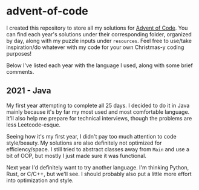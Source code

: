 # advent-of-code

I created this repository to store all my solutions for [Advent of Code](https://adventofcode.com/).
You can find each year's solutions under their corresponding folder, organized by day, along with my puzzle inputs under `resources`.
Feel free to use/take inspiration/do whatever with my code for your own Christmas-y coding purposes!

Below I've listed each year with the language I used, along with some brief comments.

## 2021 - Java

My first year attempting to complete all 25 days. 
I decided to do it in Java mainly because it's by far my most used and most comfortable language. 
It'll also help me prepare for technical interviews, though the problems are less Leetcode-esque.

Seeing how it's my first year, I didn't pay too much attention to code style/beauty.
My solutions are also definitely not optimized for efficiency/space.
I still tried to abstract classes away from `Main` and use a bit of OOP, but mostly I just made sure it was functional.

Next year I'd definitely want to try another language. I'm thinking Python, Rust, or C/C++, but we'll see.
I should probably also put a little more effort into optimization and style.